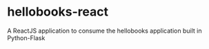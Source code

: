 # hellobooks-react
A ReactJS application to consume the hellobooks application built in Python-Flask
